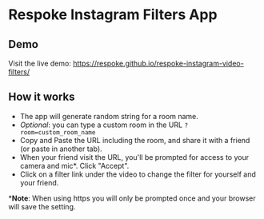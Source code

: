 # Respoke Instagram Filters App

## Demo

Visit the live demo:
https://respoke.github.io/respoke-instagram-video-filters/

## How it works

- The app will generate random string for a room name.
- *Optional*: you can type a custom room in the URL
```?room=custom_room_name```
- Copy and Paste the URL including the room, and share it with a friend (or paste in another tab).
- When your friend visit the URL, you'll be prompted for access to your camera and mic*. Click "Accept".
- Click on a filter link under the video to change the filter for yourself and your friend.

***Note**: When using https you will only be prompted once and your browser will save the setting.
